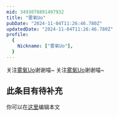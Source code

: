 ```yaml
---
mid: 3493078891497932
title: "雾氧Uo"
pubDate: "2024-11-04T11:26:46.780Z"
updatedDate: "2024-11-04T11:26:46.780Z"
profile:
  {
    Nickname: ["雾氧Uo"],
  }
---
```


关注[雾氧Uo](https://space.bilibili.com/3493078891497932)谢谢喵~ 关注[雾氧Uo](https://space.bilibili.com/3493078891497932)谢谢喵~

## 此条目有待补充
你可以在[这里](https://github.com/Yuhanawa/VTuber.ICU/edit/master/src/content/v/雾氧Uo/index.md)编辑本文
